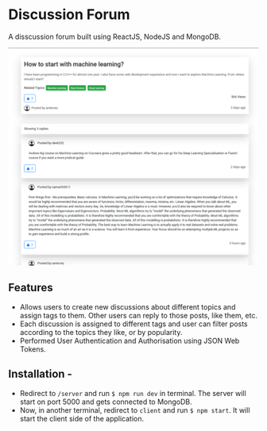 # Discussion Forum

A disscussion forum built using ReactJS, NodeJS and MongoDB.

<img src="images/post1.png">

## Features

- Allows users to create new discussions about different topics and assign tags to them. Other users can reply to those posts, like them, etc.
- Each discussion is assigned to different tags and user can filter posts according to the topics they like, or by popularity.
- Performed User Authentication and Authorisation using JSON Web Tokens.


## Installation - 

- Redirect to `/server` and run `$ npm run dev` in terminal. The server will start on port 5000 and gets connected to MongoDB.
- Now, in another terminal, redirect to `client` and run `$ npm start`. It will start the client side of the application.
